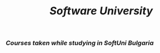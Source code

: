 <h1 align="center"><em>Software University</em></h1>

<br />

### *Courses taken while studying in SoftUni Bulgaria*


